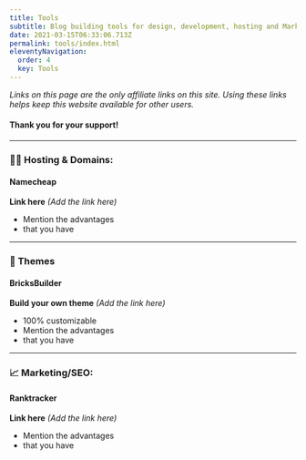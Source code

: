 ```yaml
---
title: Tools
subtitle: Blog building tools for design, development, hosting and Marketing.
date: 2021-03-15T06:33:06.713Z
permalink: tools/index.html
eleventyNavigation:
  order: 4
  key: Tools
---
```

*Links on this page are the only affiliate links on this site. Using these links helps keep this website available for other users.*
#### Thank you for your support!

- - -

### 👩‍💻 Hosting & Domains:

#### Namecheap

**Link here** *(Add the link here)*

* Mention the advantages
* that you have

- - -

### 🎁 Themes

#### BricksBuilder

**Build your own theme** *(Add the link here)*

* 100% customizable
* Mention the advantages
* that you have

- - -

### 📈 Marketing/SEO:

#### Ranktracker

**Link here** *(Add the link here)*

* Mention the advantages
* that you have